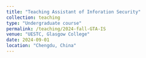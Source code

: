 ```yaml
---
title: "Teaching Assistant of Inforation Security"
collection: teaching
type: "Undergraduate course"
permalink: /teaching/2024-fall-GTA-IS
venue: "UESTC, Glasgow College"
date: 2024-09-01
location: "Chengdu, China"
---
```


